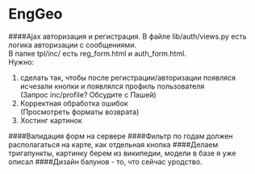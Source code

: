 # EngGeo

####Ajax авторизация и регистрация.
В файле lib/auth/views.py есть логика авторизации с сообщениями.<br>
В папке tpl/inc/ есть reg_form.html и auth_form.html.<br>
Нужно:<br>
1. сделать так, чтобы после регистрации/авторизации появляся исчезали кнопки и появлялся профиль пользователя<br>(Запрос inc/profile? Обсудите с Пашей) <br>
2. Корректная обработка ошибок<br>(Просмотреть форматы возврата)
3. Хостинг картинок


####Валидация форм на сервере
####Фильтр по годам должен располагаться на карте, как отдельная кнопка
####Делаем тригапункты, картинку берем из википедии, модели в базе я уже описал
####Дизайн балунов - то, что сейчас уродство.
